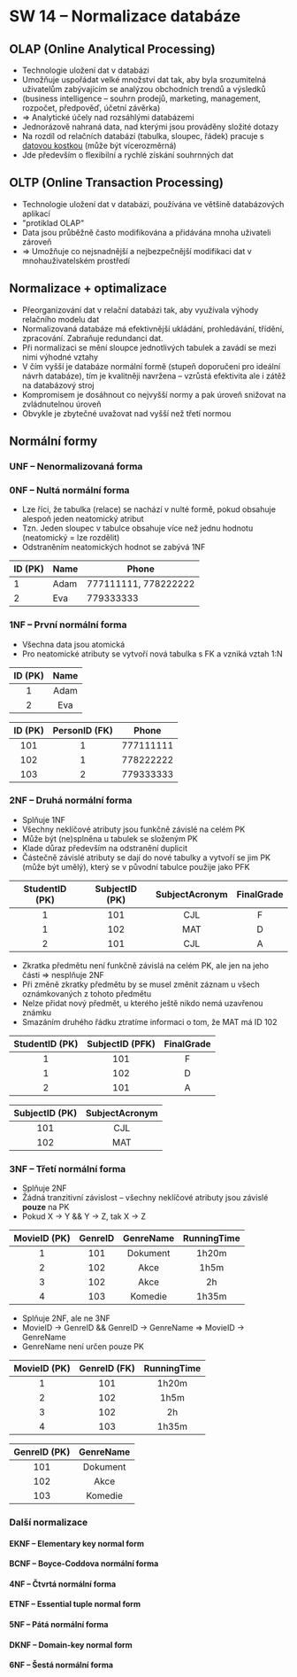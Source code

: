 # SW 14 – Normalizace databáze

## OLAP (Online Analytical Processing)

* Technologie uložení dat v databázi
* Umožňuje uspořádat velké množství dat tak, aby byla srozumitelná uživatelům zabývajícím se analýzou obchodních trendů a výsledků
* (business intelligence – souhrn prodejů, marketing, management, rozpočet, předpověď, účetní závěrka)
* ⇒ Analytické účely nad rozsáhlými databázemi
* Jednorázově nahraná data, nad kterými jsou prováděny složité dotazy
* Na rozdíl od relačních databází (tabulka, sloupec, řádek) pracuje s [datovou kostkou](https://office.lasakovi.com/excel/kontingencni-tabulka/OLAP-kostka-Excel-teorie/) (může být vícerozměrná)
* Jde především o flexibilní a rychlé získání souhrnných dat

## OLTP (Online Transaction Processing)

* Technologie uložení dat v databázi, používána ve většině databázových aplikací
* "protiklad OLAP"
* Data jsou průběžně často modifikována a přidávána mnoha uživateli zároveň
* ⇒ Umožňuje co nejsnadnější a nejbezpečnější modifikaci dat v mnohauživatelském prostředí

## Normalizace + optimalizace

* Přeorganizování dat v relační databázi tak, aby využívala výhody relačního modelu dat
* Normalizovaná databáze má efektivnější ukládání, prohledávání, třídění, zpracování. Zabraňuje redundanci dat.
* Při normalizaci se mění sloupce jednotlivých tabulek a zavádí se mezi nimi výhodné vztahy
* V čím vyšší je databáze normální formě (stupeň doporučení pro ideální návrh databáze), tím je kvalitněji navržena – vzrůstá efektivita ale i&nbsp;zátěž na databázový stroj
* Kompromisem je dosáhnout co nejvyšší normy a pak úroveň snižovat na zvládnutelnou úroveň
* Obvykle je zbytečné uvažovat nad vyšší než třetí normou

## Normální formy

### __UNF__ – Nenormalizovaná forma

### __0NF__ – Nultá normální forma

* Lze říci, že tabulka (relace) se nachází v nulté formě, pokud obsahuje alespoň jeden neatomický atribut
* Tzn. Jeden sloupec v tabulce obsahuje více než jednu hodnotu (neatomický = lze rozdělit)
* Odstraněním neatomických hodnot se zabývá 1NF

ID (PK) | Name | Phone
--- | --- | ---
1 | Adam | 777111111, 778222222
2 | Eva | 779333333

### __1NF__ – První normální forma

* Všechna data jsou atomická
* Pro neatomické atributy se vytvoří nová tabulka s FK a vzniká vztah 1:N

ID (PK) | Name
:-: | :-:
1 | Adam
2 | Eva

ID (PK) | PersonID (FK) | Phone
:-: | :-: | :-:
101 | 1 | 777111111
102 | 1 | 778222222
103 | 2 | 779333333

### __2NF__ – Druhá normální forma

* Splňuje 1NF
* Všechny neklíčové atributy jsou funkčně závislé na celém PK
* Může být (ne)splněna u tabulek se složeným PK
* Klade důraz především na odstranění duplicit
* Částečně závislé atributy se dají do nové tabulky a vytvoří se jim PK (může být umělý), který se v původní tabulce použije jako PFK

StudentID (PK) | SubjectID (PK) | SubjectAcronym | FinalGrade
:-: | :-: | :-: | :-:
1 | 101 | CJL | F
1 | 102 | MAT | D
2 | 101 | CJL | A

* Zkratka předmětu není funkčně závislá na celém PK, ale jen na jeho části ⇒ nesplňuje 2NF
* Při změně zkratky předmětu by se musel změnit záznam u všech oznámkovaných z tohoto předmětu
* Nelze přidat nový předmět, u kterého ještě nikdo nemá uzavřenou známku
* Smazáním druhého řádku ztratíme informaci o tom, že MAT má ID 102

StudentID (PK) | SubjectID (PFK) | FinalGrade
:-: | :-: | :-:
1 | 101 | F
1 | 102 | D
2 | 101 | A

SubjectID (PK) | SubjectAcronym
:-: | :-:
101 | CJL
102 | MAT

### __3NF__ – Třetí normální forma

* Splňuje 2NF
* Žádná tranzitivní závislost – všechny neklíčové atributy jsou závislé __pouze__ na PK
* Pokud X → Y && Y → Z, tak X → Z

MovieID (PK) | GenreID | GenreName | RunningTime
:-: | :-: | :-: | :-:
1 | 101 | Dokument | 1h20m
2 | 102 | Akce | 1h5m
3 | 102 | Akce | 2h
4 | 103 | Komedie | 1h35m

* Splňuje 2NF, ale ne 3NF
* MovieID → GenreID && GenreID → GenreName ⇒ MovieID → GenreName
* GenreName není určen pouze PK

MovieID (PK) | GenreID (FK) | RunningTime
:-: | :-: | :-:
1 | 101 | 1h20m
2 | 102 | 1h5m
3 | 102 | 2h
4 | 103 | 1h35m

GenreID (PK) | GenreName
:-: | :-:
101 | Dokument
102 | Akce
103 | Komedie

### Další normalizace

#### __EKNF__ – Elementary key normal form

#### __BCNF__ – Boyce-Coddova normální forma

#### __4NF__ – Čtvrtá normální forma

#### __ETNF__ – Essential tuple normal form

#### __5NF__ – Pátá normální forma

#### __DKNF__ – Domain-key normal form

#### __6NF__ – Šestá normální forma
